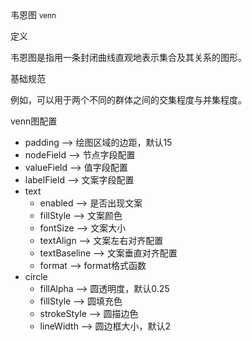 <div class="mb40">
    <div class="fontsize-20 mb10">
    韦恩图 <small>venn</small>
    </div class="fontsize-28">
    <p class="mb20"></p>
</div>

<div class="mb40">
    <div class="fontsize-20 mb10">
    定义 
    </div class="fontsize-28">
    <p class="mb20">
       韦恩图是指用一条封闭曲线直观地表示集合及其关系的图形。
    </p>
</div>

<div class="mb40">
    <div class="fontsize-20 mb10">
     基础规范
    </div class="fontsize-28">
    <p class="mb20">
     例如，可以用于两个不同的群体之间的交集程度与并集程度。
    </p>
</div>

<div bx-name="chart.spec.components/list/index"></div>

<div class="example">
    <div class="content">
        <div class="content-header">
            <div>venn图配置</div>
        </div>
        <div class="content-body" style="padding:18p 40px;">
            <ul data-anchor-id="p38v">
            <li>padding --&gt; 绘图区域的边距，默认15</li>
            <li>nodeField --&gt; 节点字段配置</li>
            <li>valueField --&gt; 值字段配置</li>
            <li>labelField --&gt; 文案字段配置</li>
            <li>text  <br>
            <ul><li>enabled --&gt; 是否出现文案</li>
            <li>fillStyle --&gt; 文案颜色</li>
            <li>fontSize --&gt; 文案大小</li>
            <li>textAlign --&gt; 文案左右对齐配置</li>
            <li>textBaseline --&gt; 文案垂直对齐配置</li>
            <li>format --&gt; format格式函数</li></ul></li>
            <li>circle  <br>
            <ul><li>fillAlpha --&gt; 圆透明度，默认0.25</li>
            <li>fillStyle --&gt; 圆填充色</li>
            <li>strokeStyle --&gt; 圆描边色</li>
            <li>lineWidth --&gt; 圆边框大小，默认2</li></ul></li>
            </ul>
        </div>
    </div>
</div>

